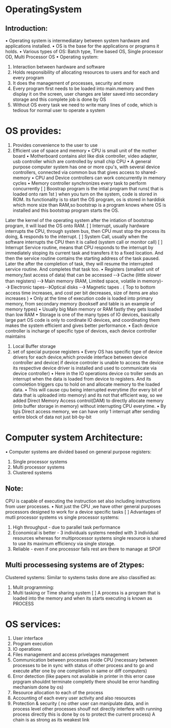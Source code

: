 # OperatingSystem
## Introduction:
• Operating system is intermediatary between system hardware and applications installed.
• OS is the base for the applications or programs it holds.
• Various types of OS: Batch type, Time based OS, Single processor OD, Multi Processor OS
• Operating system:
1. Interaction between hardware and software
2. Holds responsibility of allocating resources to users and for each and every program
3. It does the management of processes, security and more
4. Every program first needs to be loaded into main.memory and then display it on the screen, user changes are later saved into secondary storage and this complete job is done by OS
5. Without OS every task we need to write many lines of code, which is tedious for normal user to operate a system
# OS provides:
1. Provides convenience to the user to use
2. Efficient use of space and memory
• CPU is small unit of the mother board
• Motherboard contains alot like disk controller, video adapter, usb controller which are controlled by small chip CPU
• A general purpose computer system has one or more cpu's, with several device controllers, connected via common bus that gives access to shared-memory
• CPU and Device controllers can work concurrently in memory cycles
• Memory controller synchronizes every task to perform concurrently
[  ] Boostrap program is the intial program that runs( that is loaded onto ram 1st ) when you turn on the system, code is stored in ROM.
Its functionality is to start the OS program, os is stored in harddisk which more size than RAM,so bootstrap is a program knows where OS is installed and this bootstrap program starts the OS.

Later the kernel of the operating system after the intiation of bootstrap program, it will load the OS onto RAM.
[  ] Interrupt, usually hardware interrupts the CPU, through system bus, then CPU must stop the process its doing, & responds to the interrupt.
[  ] System Call, usually when the software interrupts the CPU then it is called (system call or monitor call)
[  ] Interrupt Service routine,  means that CPU responds to the interrupt by immediately stoping its current task and transfers it to a fixed location.
And then the service routine contains the starting address of the task paused.
Later the after the completion of task, they will resume the interrupted service routine. And completes that task too.
• Registers (smallest unit of memory,fast access of data) that can be accessed  --》 Cache (little slower than registers) --》 Main memory (RAM, Limited space, volatile in memory)--》 Electronic tapes--》Optical disks --》 Magnetic tapes .
( Top to bottom  access time increases, and cost per bit decreases, size of items are also increases )
• Only at the time of execution code is loaded into primary memory, from secondary memory (bookself and table is an example of memory types)
• Usually big Main memory or RAM fastly they gets loaded than low RAM
• Storage is one of the many types of IO devices, basically large part OS code is only to cordinate IO devices, and coordinating them makes the system efficient and gives better performance.
• Each device controller is incharge of specific type of devices, 
each device controller maintains
1. Local Buffer storage 
2. set of special purpose registers
• Every OS has specific type of device drivers for each device,which provide interface between device controĺler and device( if device controler is unable to access the device its respective device driver is installed and used to communicate via device controller)
 • Here in the IO operations device co troller sends an interrupt when the data is loaded from device to registers. And its comoletion triggers cpu to hold on and allocate memory to the loaded data.
• This will cause cpu being interrupted everytime (for every bit of data that is uploaded into memory) and its not that efficient way, so we added Direct Memory Access control(DAM) to directly allocate memory (into buffer storage in memory) without interrupting CPU everytime.
• By tgis Direct access memory, we can have only 1 interrupt after sending entire block of data not just bit-by-bit
# Computer system Architecture:
• Computer systems are divided based on general purpose registers:
1. Single processor systems
2. Multi processor systems
3. Clustered systems
## Note:
 CPU  is capable of executing the instruction set also including instructions from user processes.
• Not just the CPU ,we have other general purposes processors designed to work for a device specific tasks
[  ] Advantages of mutli processor systems vs single processor systems:
1. High throughput - due to parallel task performance
2. Economical is better - 3 individuals systems needed with 3 individual resources whereas for multiprocessor systems single resource is shared to use its maximum efficiency via single storage.
3. Reliable - even if one processor fails rest are there to manage at SPOF

## Multi processesing systems are of 2types:
 Clustered systems:
 Similar to systems tasks done are also classified as:
1. Mulit programming:
 2. Multi tasking or Time sharing system
  [  ] A process is a program that is loaded into the memory and when its starts executing is known as PROCESS
# OS services:
 1. User interface 
2. Program execution
3. IO operations
4. Files management and access privelages management
5. Communication between processes inside CPU (necessary between processes to be in sync with status of other process and to go and execute after one by one completion in same or diff computers)
6. Error detection (like papers not available in printer in this error case prpgram shouldnt terminate completly there should be error handling mechanism done by os)
7. Resource allocation to each of the process
8. Accounting of each every user activity and also resources
9. Protection & security ( no other user can manipulate data, and in process level other processes shoulf not directly interfere with running process directly this is done by os to protect the current process)
A chain is as strong as its weakest link
